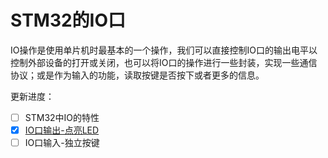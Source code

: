 <span id="hidden-autonumber"></span>

<h1 class="article-title">STM32的IO口</h1>

IO操作是使用单片机时最基本的一个操作，我们可以直接控制IO口的输出电平以控制外部设备的打开或关闭，也可以将IO口的操作进行一些封装，实现一些通信协议；或是作为输入的功能，读取按键是否按下或者更多的信息。

更新进度：

- [ ] STM32中IO的特性
- [x] [IO口输出-点亮LED](/STM32的IO口/点亮一个LED.md)
- [ ] IO口输入-独立按键